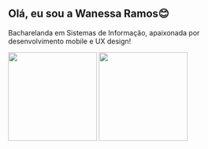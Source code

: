 ## Olá, eu sou a Wanessa Ramos😊

Bacharelanda em Sistemas de Informação, apaixonada por desenvolvimento mobile e UX design! 

<div> 
    <img height="180cm" src="https://github-readme-stats.vercel.app/api?username=wanessaramos&show_icons=true&theme=dracula&count_private=true"/> 
    <img height="180cm" src="https://github-readme-stats.vercel.app/api/top-langs/?username=wanessaramos&layout=compact&langs_count-16&theme=dracula"/>
</div>



